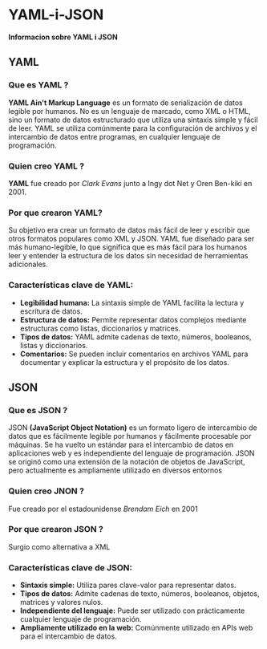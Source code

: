 # YAML-i-JSON
**Informacion sobre YAML i JSON**

## YAML
### Que es YAML ?
**YAML Ain't Markup Language** es un formato de serialización de datos legible por humanos. 
No es un lenguaje de marcado, como XML o HTML, sino un formato de datos estructurado que utiliza una sintaxis simple y fácil de leer.
YAML se utiliza comúnmente para la configuración de archivos y el intercambio de datos entre programas, en cualquier lenguaje de programación.
### Quien creo YAML ?
**YAML** fue creado por *Clark Evans* junto a Ingy dot Net y Oren Ben-kiki en 2001.
### Por que crearon YAML?
Su objetivo era crear un formato de datos más fácil de leer y escribir que otros formatos populares como XML y JSON. 
YAML fue diseñado para ser más humano-legible, lo que significa que es más fácil para los humanos leer y entender la estructura de los datos sin necesidad de herramientas adicionales. 
### Características clave de YAML:
- **Legibilidad humana:** La sintaxis simple de YAML facilita la lectura y escritura de datos.
- **Estructura de datos:** Permite representar datos complejos mediante estructuras como listas, diccionarios y matrices.
- **Tipos de datos:** YAML admite cadenas de texto, números, booleanos, listas y diccionarios.
- **Comentarios:** Se pueden incluir comentarios en archivos YAML para documentar y explicar la estructura y el propósito de los datos.
  
## JSON
### Que es JSON ?
JSON **(JavaScript Object Notation)** es un formato ligero de intercambio de datos que es fácilmente legible por humanos y fácilmente procesable por máquinas.
Se ha vuelto un estándar para el intercambio de datos en aplicaciones web y es independiente del lenguaje de programación.
JSON se originó como una extensión de la notación de objetos de JavaScript, pero actualmente es ampliamente utilizado en diversos entornos 
### Quien creo JNON ?
Fue creado por el estadounidense *Brendam Eich* en 2001
### Por que crearon JSON ?
Surgio como alternativa a XML
### Características clave de JSON:
- **Sintaxis simple:** Utiliza pares clave-valor para representar datos.
- **Tipos de datos:** Admite cadenas de texto, números, booleanos, objetos, matrices y valores nulos.
- **Independiente del lenguaje:** Puede ser utilizado con prácticamente cualquier lenguaje de programación.
- **Ampliamente utilizado en la web:** Comúnmente utilizado en APIs web para el intercambio de datos.

